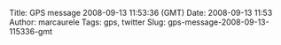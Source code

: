 Title: GPS message 2008-09-13 11:53:36 (GMT)
Date: 2008-09-13 11:53
Author: marcaurele
Tags: gps, twitter
Slug: gps-message-2008-09-13-115336-gmt

<!--break-->

<div class="gmap" id="gmap_20080913_045336">
</div>
</p>

